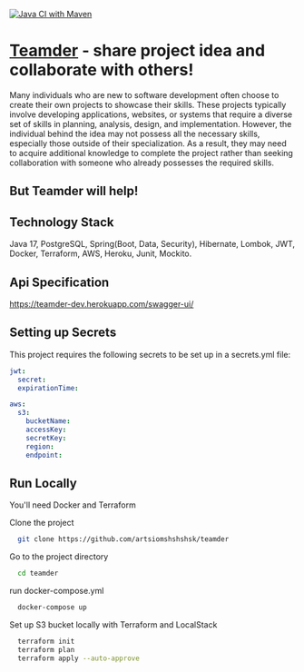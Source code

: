 [![Java CI with Maven](https://github.com/artsiomshshshsk/find-project-idea/actions/workflows/maven.yml/badge.svg)](https://github.com/artsiomshshshsk/find-project-idea/actions/workflows/maven.yml)
# [Teamder](https://teamder.vercel.app) - share project idea and collaborate with others!
Many individuals who are new to software development often choose to create their own projects to showcase their skills. These projects typically involve developing applications, websites, or systems that require a diverse set of skills in planning, analysis, design, and implementation. However, the individual behind the idea may not possess all the necessary skills, especially those outside of their specialization. As a result, they may need to acquire additional knowledge to complete the project rather than seeking collaboration with someone who already possesses the required skills. 
## But Teamder will help!

## Technology Stack 
Java 17, PostgreSQL, Spring(Boot, Data, Security), Hibernate, Lombok, JWT, Docker, Terraform, AWS, Heroku, Junit, Mockito.

## Api Specification

https://teamder-dev.herokuapp.com/swagger-ui/

## Setting up Secrets

This project requires the following secrets to be set up in a secrets.yml file:
```yaml
jwt:
  secret:
  expirationTime:

aws:
  s3:
    bucketName:
    accessKey:
    secretKey:
    region:
    endpoint:
```
## Run Locally

You'll need Docker and Terraform

Clone the project

```bash
  git clone https://github.com/artsiomshshshsk/teamder
```

Go to the project directory

```bash
  cd teamder
```

run docker-compose.yml

```bash
  docker-compose up
```

Set up S3 bucket locally with Terraform and LocalStack

```bash
  terraform init
  terraform plan
  terraform apply --auto-approve
```
